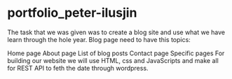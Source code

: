 # portfolio_peter-ilusjin

The task that we was given was to create a blog site and use what we have learn through the
hole year. Blog page need to have this topics:

Home page
About page
List of blog posts
Contact page
Specific pages
For building our website we will use HTML, css and JavaScripts and make all for REST API
to feth the date through wordpress.